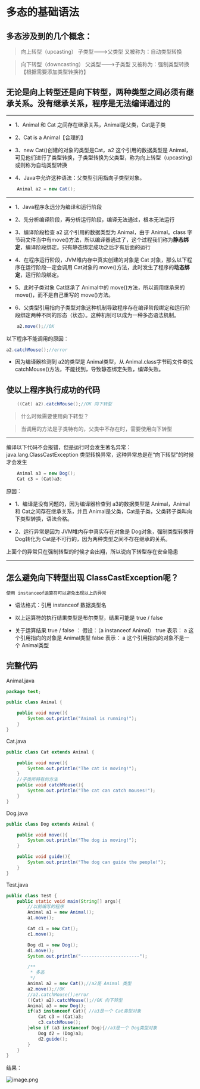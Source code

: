 # 多态的基础语法

## 多态涉及到的几个概念：

> 向上转型（upcasting）
子类型--->父类型
又被称为：自动类型转换

> 向下转型（downcasting）
父类型--->子类型
又被称为：强制类型转换【根据需要添加类型转换符】

## 无论是向上转型还是向下转型，两种类型之间必须有继承关系。没有继承关系，程序是无法编译通过的

------------------------

+ 1、Animal 和 Cat 之间存在继承关系，Animal是父类，Cat是子类

+ 2、Cat is a Animal【合理的】

+ 3、new Cat()创建的对象的类型是Cat，a2 这个引用的数据类型是 Animal，可见他们进行了类型转换，子类型转换为父类型，称为向上转型（upcasting）或则称为自动类型转换

+ 4、Java中允许这种语法：父类型引用指向子类型对象。

```java
    Animal a2 = new Cat();
```

-----------------------

+ 1、Java程序永远分为编译和运行阶段

+ 2、先分析编译阶段，再分析运行阶段，编译无法通过，根本无法运行

+ 3、编译阶段检查 a2 这个引用的数据类型为 Animal，由于 Animal。class 字节码文件当中有move()方法，所以编译器通过了，这个过程我们称为**静态绑定**，编译阶段绑定。只有静态绑定成功之后才有后面的运行

+ 4、在程序运行阶段，JVM堆内存中真实创建的对象是 Cat 对象，那么以下程序在运行阶段一定会调用 Cat对象的 move()方法，此时发生了程序的**动态绑定**，运行阶段绑定。

+ 5、此时子类对象 Cat继承了 Animal中的 move()方法，所以调用继承来的 move()，而不是自己重写的 move()方法。

+ 6、父类型引用指向子类型对象这种机制导致程序存在编译阶段绑定和运行阶段绑定两种不同的形态（状态）。这种机制可以成为一种多态语法机制。

```java
    a2.move();//OK
```

以下程序不能调用的原因：

```java
a2.catchMouse();//error
```

+ 因为编译器检测到 a2的类型是 Animal类型，从 Animal.class字节码文件查找 catchMouse()方法，不能找到，导致静态绑定失败，编译失败。

## 使以上程序执行成功的代码

```java
    ((Cat) a2).catchMouse();//OK 向下转型
```

> 什么时候需要使用向下转型？

> 当调用的方法是子类特有的，父类中不存在时，需要使用向下转型

---------------------

编译以下代码不会报错，但是运行时会发生著名异常：java.lang.ClassCastException
类型转换异常，这种异常总是在“向下转型”的时候才会发生

```java
    Animal a3 = new Dog();
    Cat c3 = (Cat)a3;
```

原因：

+ 1、编译是没有问题的，因为编译器检查到 a3的数据类型是 Animal，Animal和 Cat之间存在继承关系，并且 Animal是父类，Cat是子类，父类转子类叫向下类型转换，语法合格。

+ 2、运行异常是因为 JVM堆内存中真实存在对象是 Dog对象，强制类型转换将 Dog转化为 Cat是不可行的，因为两种类型之间不存在继承的关系。

上面个的异常只在强制转型的时候才会出翔，所以说向下转型存在安全隐患

--------------------

## 怎么避免向下转型出现 ClassCastException呢？

`使用 instanceof运算符可以避免出现以上的异常`

+ 语法格式：引用 instanceof 数据类型名

+ 以上运算符的执行结果类型是布尔类型，结果可能是 true / false

+ 关于运算结果 true / false ：
    假设：（a instanceof Animal）
    true 表示：
        a 这个引用指向的对象是 Animal类型
    false 表示：
        a 这个引用指向的对象不是一个 Animal类型

## 完整代码

Animal.java

```java
package test;

public class Animal {

    public void move(){
        System.out.println("Animal is running!");
    }
}
```

Cat.java

```java
public class Cat extends Animal {

    public void move(){
        System.out.println("The cat is moving!");
    }
    //子类所特有的方法
    public void catchMouse(){
        System.out.println("The cat can catch mouses!");
    }
}
```

Dog.java

```java
public class Dog extends Animal {

    public void move(){
        System.out.println("The dog is moving!");
    }

    public void guide(){
        System.out.println("The dog can guide the people!");
    }
}
```

Test.java

```java
public class Test {
    public static void main(String[] args){
        //以前编写的程序
        Animal a1 = new Animal();
        a1.move();

        Cat c1 = new Cat();
        c1.move();

        Dog d1 = new Dog();
        d1.move();
        System.out.println("----------------------");

        /**
         * 多态
         */
        Animal a2 = new Cat();//a2是 Animal 类型
        a2.move();//OK
        //a2.catchMouse();error
        ((Cat) a2).catchMouse();//OK 向下转型
        Animal a3 = new Dog();
        if(a3 instanceof Cat){ //a3是一个 Cat类型对象
            Cat c3 = (Cat)a3;
            c3.catchMouse();
        }else if (a3 instanceof Dog){//a3是一个 Dog类型对象
            Dog d2 = (Dog)a3;
            d2.guide();
        }
    }
}
```

结果：

![image.png](https://upload-images.jianshu.io/upload_images/17431817-961073e2149a5e69.png?imageMogr2/auto-orient/strip%7CimageView2/2/w/1240)
